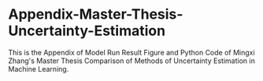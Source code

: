 # Appendix-Master-Thesis-Uncertainty-Estimation

This is the Appendix of Model Run Result Figure and Python Code of Mingxi Zhang's Master Thesis Comparison of Methods of Uncertainty Estimation in Machine Learning.
